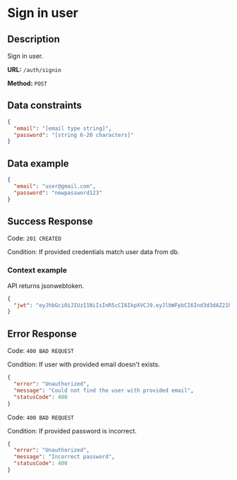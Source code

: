 # Sign in user

## Description

Sign in user.

<b>URL:</b> `/auth/signin`

<b>Method:</b> `POST`

## Data constraints

```json
{
  "email": "[email type string]",
  "password": "[string 6-20 characters]"
}
```

## Data example

```json
{
  "email": "user@gmail.com",
  "password": "newpassword123"
}
```

## Success Response

Code: `201 CREATED`

Condition: If provided credentials match user data from db.

### Context example

API returns jsonwebtoken.

```json
{
  "jwt": "eyJhbGciOiJIUzI1NiIsInR5cCI6IkpXVCJ9.eyJlbWFpbCI6Ind3d3dAZ21haWwuY29tIiwicGFzc3dvcmQiOiJ0ZXN0MTIzNCIsImlhdCI6MTY3OTkyODQyMH0.AAY8RpVOJMycz6PBsy_VYwLTvWod5RjCScC3QVoLhMI"
}
```

## Error Response

Code: `400 BAD REQUEST`

Condition: If user with provided email doesn't exists.

```json
{
  "error": "Unauthorized",
  "message": "Could not find the user with provided email",
  "statusCode": 400
}
```

Code: `400 BAD REQUEST`

Condition: If provided password is incorrect.

```json
{
  "error": "Unauthorized",
  "message": "Incorrect password",
  "statusCode": 400
}
```

